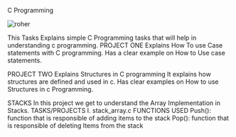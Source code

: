 C Programming

![roher](https://user-images.githubusercontent.com/113252231/212068738-08895c24-eb26-402c-acfe-de8174bf2d3b.png)



This Tasks Explains simple C Programming tasks that will help in understanding c programming.
PROJECT ONE
Explains How To use Case statements with C programming.
Has a clear example on How to Use case statements.



PROJECT TWO
Explains Structures in C programming
It explains how structures are defined and used in c.
Has clear examples on How to use Structures in c Programming.

STACKS
In this project we get to understand the Array Implementation in Stacks. TASKS/PROJECTS I. stack_array.c FUNCTIONS USED Push(): function that is responsible of adding items to the stack Pop(): function that is responsible of deleting Items from the stack
